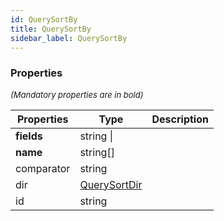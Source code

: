 ```yaml
---
id: QuerySortBy
title: QuerySortBy
sidebar_label: QuerySortBy
---
```




### Properties

<font size="2"><i>(Mandatory properties are in bold)</i></font>

| Properties | Type | Description |
| --------- | ---- | ----------- |
| **fields** | string \|  |  |
| **name** | string[] |  |
| comparator | string |  |
| dir | [QuerySortDir](/framework-api/types/QuerySortDir.md) |  |
| id | string |  |
